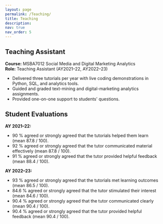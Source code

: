 ```yaml
---
layout: page
permalink: /Teaching/
title: Teaching
description: 
nav: true
nav_order: 5
---
```


## Teaching Assistant

**Course:** MSBA7012 Social Media and Digital Marketing Analytics  
**Role:** Teaching Assistant (AY2021–22, AY2022–23)

- Delivered three tutorials per year with live coding demonstrations in Python, SQL, and analytics tools.  
- Guided and graded text-mining and digital-marketing analytics assignments.  
- Provided one-on-one support to students' questions.  


## Student Evaluations

**AY 2021–22:**  
- 90 % agreed or strongly agreed that the tutorials helped them learn (mean 87.8 / 100).  
- 92 % agreed or strongly agreed that the tutor communicated material effectively (mean 87.8 / 100).  
- 91 % agreed or strongly agreed that the tutor provided helpful feedback (mean 88.4 / 100).

**AY 2022–23:**  
- 93 % agreed or strongly agreed that the tutorials met learning outcomes (mean 86.5 / 100).  
- 84.6 % agreed or strongly agreed that the tutor stimulated their interest (mean 84.6 / 100).  
- 90.4 % agreed or strongly agreed that the tutor communicated clearly (mean 90.4 / 100).  
- 90.4 % agreed or strongly agreed that the tutor provided helpful feedback (mean 90.4 / 100).
